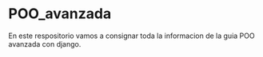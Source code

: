 # POO_avanzada
 En este respositorio vamos a consignar toda la informacion de la guia POO avanzada con django.
